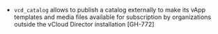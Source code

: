 * `vcd_catalog` allows to publish a catalog externally to make its vApp templates and media files available for subscription by organizations outside the vCloud Director installation [GH-772]